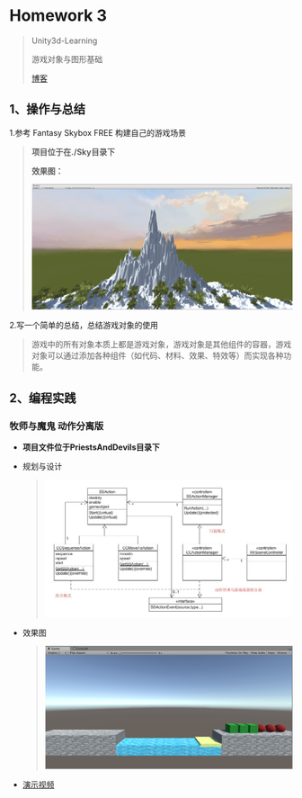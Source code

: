 # Homework 3

> Unity3d-Learning      
>
> 游戏对象与图形基础
>
> [博客](https://blog.csdn.net/MRMRWWW/article/details/79810536)

## 1、操作与总结

1.参考 Fantasy Skybox FREE 构建自己的游戏场景

> **项目位于在./Sky目录下**
>
> **效果图：**
>
> ![](images/1.png)
>

2.写一个简单的总结，总结游戏对象的使用

> 游戏中的所有对象本质上都是游戏对象，游戏对象是其他组件的容器，游戏对象可以通过添加各种组件（如代码、材料、效果、特效等）而实现各种功能。
>

## 2、编程实践

### 牧师与魔鬼 动作分离版

* **项目文件位于PriestsAndDevils目录下**


* 规划与设计

  > ![](images/2.1.jpg)

* 效果图

  > ![](images/2.2.png)

* [演示视频](PriestsAndDevilsMovie.mp4)

